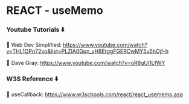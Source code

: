 # REACT - useMemo

### Youtube Tutorials ⬇️

🚀 Web Dev Simplified: https://www.youtube.com/watch?v=THL1OPn72vo&list=PLZlA0Gpn_vH8EtggFGERCwMY5u5hOjf-h

🚀 Dave Gray: https://www.youtube.com/watch?v=oR8gUi1LfWY

### W3S Reference ⬇️

🚀 useCallback: https://www.w3schools.com/react/react_usememo.asp


